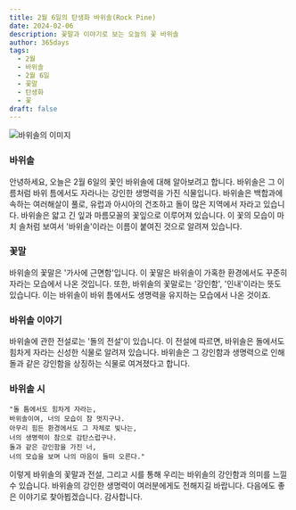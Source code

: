 ```yaml
---
title: 2월 6일의 탄생화 바위솔(Rock Pine)
date: 2024-02-06
description: 꽃말과 이야기로 보는 오늘의 꽃 바위솔
author: 365days
tags:
  - 2월
  - 바위솔
  - 2월 6일
  - 꽃말
  - 탄생화
  - 꽃
draft: false
---
```


![바위솔의 이미지](https://cdn.pixabay.com/photo/2015/04/22/15/06/a-fleshy-plant-734913_1280.jpg)

### 바위솔
안녕하세요, 오늘은 2월 6일의 꽃인 바위솔에 대해 알아보려고 합니다. 바위솔은 그 이름처럼 바위 틈에서도 자라나는 강인한 생명력을 가진 식물입니다. 바위솔은 백합과에 속하는 여러해살이 풀로, 유럽과 아시아의 건조하고 돌이 많은 지역에서 자라고 있습니다. 바위솔은 얇고 긴 잎과 마름모꼴의 꽃잎으로 이루어져 있습니다. 이 꽃의 모습이 마치 솔처럼 보여서 '바위솔'이라는 이름이 붙여진 것으로 알려져 있습니다.

### 꽃말
바위솔의 꽃말은 '가사에 근면함'입니다. 이 꽃말은 바위솔이 가혹한 환경에서도 꾸준히 자라는 모습에서 나온 것입니다. 또한, 바위솔의 꽃말로는 '강인함', '인내'이라는 뜻도 있습니다. 이는 바위솔이 바위 틈에서도 생명력을 유지하는 모습에서 나온 것이죠.

### 바위솔 이야기
바위솔에 관한 전설로는 '돌의 전설'이 있습니다. 이 전설에 따르면, 바위솔은 돌에서도 힘차게 자라는 신성한 식물로 알려져 있습니다. 바위솔은 그 강인함과 생명력으로 인해 돌과 같은 강인함을 상징하는 식물로 여겨졌다고 합니다. 

### 바위솔 시

	"돌 틈에서도 힘차게 자라는,
	바위솔이여, 너의 모습이 참 멋지구나.
	아무리 힘든 환경에서도 그 자체로 빛나는,
	너의 생명력이 참으로 감탄스럽구나.
	돌과 같은 강인함을 가진 너,
	너의 모습을 보며 나의 마음이 들떠 오른다."


이렇게 바위솔의 꽃말과 전설, 그리고 시를 통해 우리는 바위솔의 강인함과 의미를 느낄 수 있습니다. 바위솔의 강인한 생명력이 여러분에게도 전해지길 바랍니다. 다음에도 좋은 이야기로 찾아뵙겠습니다. 감사합니다.


